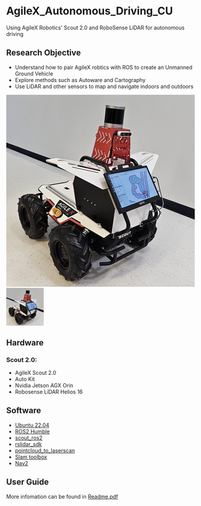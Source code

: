 # AgileX_Autonomous_Driving_CU
Using AgileX Robotics' Scout 2.0 and RoboSense LiDAR for autonomous driving

## Research Objective
- Understand how to pair AgileX robtics with ROS to create an Unmanned Ground Vehicle
- Explore methods such as Autoware and Cartography
- Use LiDAR and other sensors to map and navigate indoors and outdoors

![screenshot](scout2.0.jpg)
<img src="scout2.0.jpg" width="100">

## Hardware
### Scout 2.0:
- AgileX Scout 2.0
- Auto Kit
- Nvidia Jetson AGX Orin
- Robosense LiDAR Helios 16

## Software
- [Ubuntu 22.04](https://releases.ubuntu.com/jammy/)
- [ROS2 Humble](https://docs.ros.org/en/humble/index.html)
- [scout_ros2](https://github.com/agilexrobotics/scout_ros2)
- [rslidar_sdk](https://github.com/RoboSense-LiDAR/rslidar_sdk)
- [pointcloud_to_laserscan](https://github.com/ros-perception/pointcloud_to_laserscan)
- [Slam toolbox](https://github.com/SteveMacenski/slam_toolbox)
- [Nav2](https://github.com/ros-navigation/navigation2)

## User Guide

More infomation can be found in [Readme.pdf](Readme.pdf)
